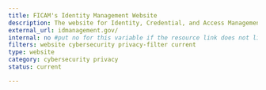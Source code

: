 ```yaml
---
title: FICAM's Identity Management Website
description: The website for Identity, Credential, and Access Management (ICAM), a security discipline that enable the right individual to access the right resource, at the right time, for the right reason.
external_url: idmanagement.gov/
internal: no #put no for this variable if the resource link does not live on CIO.gov
filters: website cybersecurity privacy-filter current
type: website
category: cybersecurity privacy
status: current

---
```

